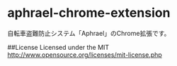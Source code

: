 # aphrael-chrome-extension

自転車盗難防止システム「Aphrael」のChrome拡張です。


##License
Licensed under the MIT
http://www.opensource.org/licenses/mit-license.php